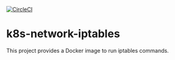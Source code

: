 [![CircleCI](https://circleci.com/gh/giantswarm/k8s-network-iptables.svg?&style=shield&circle-token=d41752c249990c54964e5dd4b9b91ea43591ef5f)](https://circleci.com/gh/giantswarm/k8s-network-iptables)

# k8s-network-iptables
This project provides a Docker image to run iptables commands.
